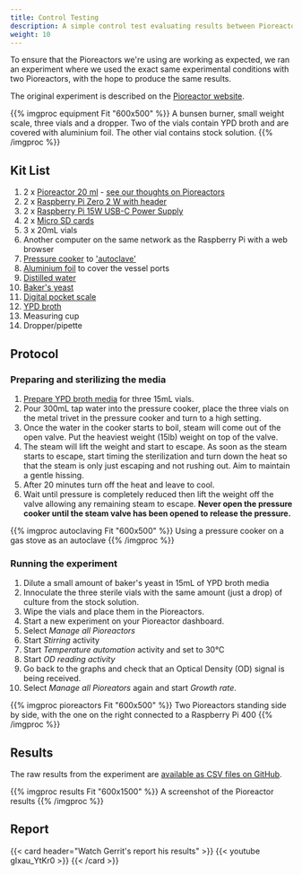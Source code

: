 ```yaml
---
title: Control Testing
description: A simple control test evaluating results between Pioreactors by Gerrit Niezen
weight: 10
---
```


To ensure that the Pioreactors we're using are working as expected, we ran an experiment where we used the exact same experimental conditions with two Pioreactors, with the hope to produce the same results.

The original experiment is described on the [Pioreactor website](https://docs.pioreactor.com/experiments/control-testing).


{{% imgproc equipment Fit "600x500" %}}
A bunsen burner, small weight scale, three vials and a dropper. Two of the vials contain YPD broth and are covered with aluminium foil. The other vial contains stock solution.
{{% /imgproc %}}


## Kit List
1. 2 x [Pioreactor 20 ml](https://pioreactor.com/products/pioreactor-20ml?variant=46559156469816) - [see our thoughts on Pioreactors](https://amybo.org/docs/equipment/bioreactors/#pioreactorhttpspioreactorcom)
1. 2 x [Raspberry Pi Zero 2 W with header](https://www.raspberrypi.com/products/raspberry-pi-zero-2-w/)
1. 2 x [Raspberry Pi 15W USB-C Power Supply](https://www.raspberrypi.com/products/type-c-power-supply/)
1. 2 x [Micro SD cards](https://docs.pioreactor.com/user-guide/common-questions#what-microsd-cards-do-you-recommend)
1. 3 x 20mL vials
1. Another computer on the same network as the Raspberry Pi with a web browser
1. [Pressure cooker](https://www.prestige.co.uk/products/high-dome-iconic-aluminium-pressure-cooker) to ['autoclave'](../../equipment/autoclaves/)
1. [Aluminium foil](https://www.sainsburys.co.uk/gol-ui/product/sainsburys-kitchen-foil-10m-x-300mm) to cover the vessel ports
1. [Distilled water](https://www.sainsburys.co.uk/gol-ui/product/carplan-de-ionised-water-25ltr)
1. [Baker's yeast](https://www.sainsburys.co.uk/gol-ui/product/allinson-easy-bake-yeast-100g)
1. [Digital pocket scale](https://www.ebay.co.uk/itm/353643617581?hash=item5256cd5d2d:g:-uUAAOSw8SthJx1f)
1. [YPD broth](https://formedium.com/product/ypd-broth/)
1. Measuring cup
1. Dropper/pipette


## Protocol

### Preparing and sterilizing the media

1. [Prepare YPD broth media](https://www.tiktok.com/@pioreactor/video/7130702807656697093) for three 15mL vials.
1. Pour 300mL tap water into the pressure cooker, place the three vials on the metal trivet in the pressure cooker and turn to a high setting.
1. Once the water in the cooker starts to boil, steam will come out of the open valve. Put the heaviest weight (15lb) weight on top of the valve.
1. The steam will lift the weight and start to escape. As soon as the steam starts to escape, start timing the sterilization and turn down the heat so that the steam is only just escaping and not rushing out. Aim to maintain a gentle hissing.
1. After 20 minutes turn off the heat and leave to cool.
1. Wait until pressure is completely reduced then lift the weight off the valve allowing any remaining steam to escape. **Never open the pressure cooker until the steam
valve has been opened to release the pressure.**

{{% imgproc autoclaving Fit "600x500" %}}
Using a pressure cooker on a gas stove as an autoclave
{{% /imgproc %}}

### Running the experiment

1. Dilute a small amount of baker's yeast in 15mL of YPD broth media
1. Innoculate the three sterile vials with the same amount (just a drop) of culture from the stock solution.
1. Wipe the vials and place them in the Pioreactors.
1. Start a new experiment on your Pioreactor dashboard.
1. Select *Manage all Pioreactors*
1. Start *Stirring* activity
1. Start *Temperature automation* activity and set to 30°C
1. Start *OD reading activity*
1. Go back to the graphs and check that an Optical Density (OD) signal is being received.
1. Select *Manage all Pioreators* again and start *Growth rate*.

{{% imgproc pioreactors Fit "600x500" %}}
Two Pioreactors standing side by side, with the one on the right connected to a Raspberry Pi 400
{{% /imgproc %}}

## Results

The raw results from the experiment are [available as CSV files on GitHub](https://github.com/Amybo-org/results/tree/main/Control%20Testing).

{{% imgproc results Fit "600x1500" %}}
A screenshot of the Pioreactor results
{{% /imgproc %}}

## Report

{{< card header="Watch Gerrit's report his results" >}}
{{< youtube gIxau_YtKr0 >}}
{{< /card >}}

<br>
